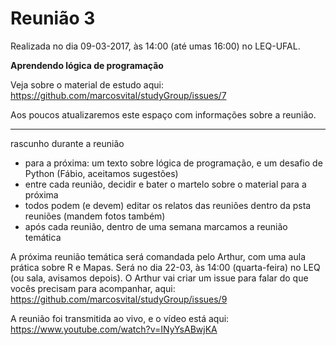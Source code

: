 # Reunião 3
Realizada no dia 09-03-2017, às 14:00 (até umas 16:00) no LEQ-UFAL.

**Aprendendo lógica de programação**

Veja sobre o material de estudo aqui: https://github.com/marcosvital/studyGroup/issues/7

Aos poucos atualizaremos este espaço com informações sobre a reunião.

***

rascunho durante a reunião

- para a próxima: um texto sobre lógica de programação, e um desafio de Python (Fábio, aceitamos sugestões)
- entre cada reunião, decidir e bater o martelo sobre o material para a próxima
- todos podem (e devem) editar os relatos das reuniões dentro da psta reuniões (mandem fotos também)
- após cada reunião, dentro de uma semana marcamos a reunião temática

A próxima reunião temática será comandada pelo Arthur, com uma aula prática sobre R e Mapas.
Será no dia 22-03, às 14:00 (quarta-feira) no LEQ (ou sala, avisamos depois).
O Arthur vai criar um issue para falar do que vocês precisam para acompanhar, aqui: https://github.com/marcosvital/studyGroup/issues/9

A reunião foi transmitida ao vivo, e o vídeo está aqui: https://www.youtube.com/watch?v=INyYsABwjKA
